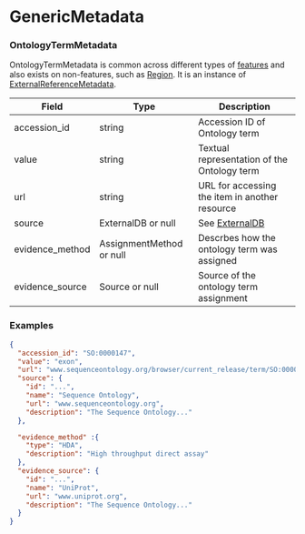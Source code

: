 # GenericMetadata

### OntologyTermMetadata
OntologyTermMetadata is common across different types of [features](./features.md) and also exists on non-features, such as [Region](./region.md). It is an instance of [ExternalReferenceMetadata](./metadata.md).


| Field           | Type | Description            |
|-----------------|-------------------------------|------------------------------------------------------------|
| accession_id    | string                        | Accession ID of Ontology term
| value           | string                        | Textual representation of the Ontology term
| url             | string                        | URL for accessing the item in another resource
| source          | ExternalDB or null            | See [ExternalDB](./external_db.md)
| evidence_method | AssignmentMethod or null      | Descrbes how the ontology term was assigned
| evidence_source | Source or null                | Source of the ontology term assignment 
	
### Examples

```json
{
  "accession_id": "SO:0000147",
  "value": "exon",
  "url": "www.sequenceontology.org/browser/current_release/term/SO:0000147",
  "source": {
    "id": "...",
    "name": "Sequence Ontology",
    "url": "www.sequenceontology.org",
    "description": "The Sequence Ontology..."
  },

  "evidence_method" :{
    "type": "HDA",
    "description": "High throughput direct assay"
  },
  "evidence_source": {
    "id": "...",
    "name": "UniProt",
    "url": "www.uniprot.org",
    "description": "The Sequence Ontology..."
  }
}
```
